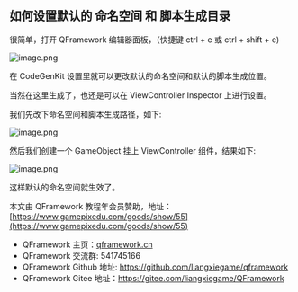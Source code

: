 ﻿## 如何设置默认的 命名空间 和 脚本生成目录
很简单，打开 QFramework 编辑器面板，（快捷键 ctrl + e 或 ctrl + shift + e)

![image.png](https://file.liangxiegame.com/4322e7cc-8f5e-4e45-abbe-d63110d2e605.png)

在 CodeGenKit 设置里就可以更改默认的命名空间和默认的脚本生成位置。

当然在这里生成了，也还是可以在 ViewController Inspector 上进行设置。

我们先改下命名空间和脚本生成路径，如下:

![image.png](https://file.liangxiegame.com/72f7df2a-40cb-443c-a1f3-f4c5d5656a4b.png)

然后我们创建一个 GameObject 挂上 ViewController 组件，结果如下:

![image.png](https://file.liangxiegame.com/f461ade5-8cf6-4bfd-a94d-c86f523cf8e8.png)

这样默认的命名空间就生效了。

本文由 QFramework 教程年会员赞助，地址：[https://www.gamepixedu.com/goods/show/55](https://www.gamepixedu.com/goods/show/55)

* QFramework 主页：[qframework.cn](https://qframework.cn)
* QFramework 交流群: 541745166
* QFramework Github 地址: <https://github.com/liangxiegame/qframework>
* QFramework Gitee 地址：<https://gitee.com/liangxiegame/QFramework>
